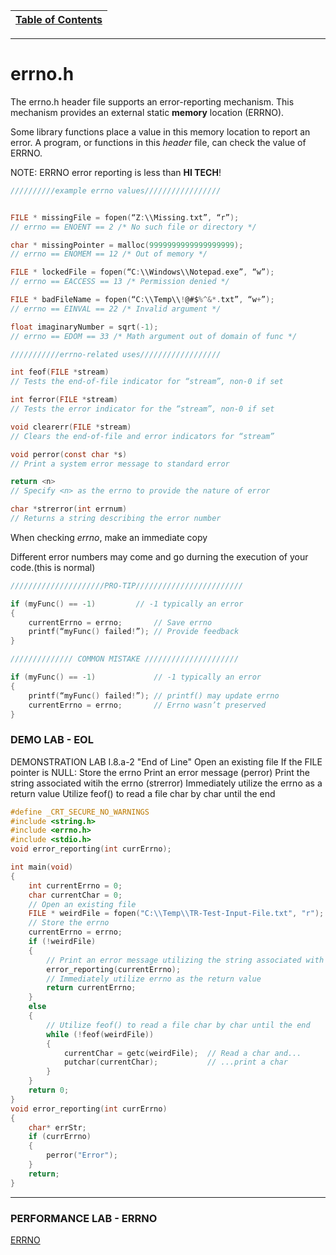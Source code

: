 |[Table of Contents](/00-Table-of-Contents.md)|
|---|

---

# errno.h

The errno.h header file supports an error-reporting mechanism. This mechanism provides an external static **memory** location (ERRNO).

Some library functions place a value in this memory location to report an error. A program, or functions in this *header* file, can check the value of ERRNO.

NOTE: ERRNO error reporting is less than **HI TECH**!

```c
//////////example errno values/////////////////


FILE * missingFile = fopen(“Z:\\Missing.txt”, “r”);
// errno == ENOENT == 2 /* No such file or directory */

char * missingPointer = malloc(9999999999999999999);
// errno == ENOMEM == 12 /* Out of memory */

FILE * lockedFile = fopen(“C:\\Windows\\Notepad.exe”, “w”);
// errno == EACCESS == 13 /* Permission denied */

FILE * badFileName = fopen(“C:\\Temp\\!@#$%^&*.txt”, “w+”);
// errno == EINVAL == 22 /* Invalid argument */

float imaginaryNumber = sqrt(-1);
// errno == EDOM == 33 /* Math argument out of domain of func */

///////////errno-related uses//////////////////

int feof(FILE *stream)
// Tests the end-of-file indicator for “stream”, non-0 if set

int ferror(FILE *stream)
// Tests the error indicator for the “stream”, non-0 if set 

void clearerr(FILE *stream)
// Clears the end-of-file and error indicators for “stream”

void perror(const char *s)
// Print a system error message to standard error

return <n>
// Specify <n> as the errno to provide the nature of error

char *strerror(int errnum)
// Returns a string describing the error number
```

When checking *errno*, make an immediate copy

Different error numbers may come and go durning the execution of your code.(this is normal)

```c
/////////////////////PRO-TIP////////////////////////

if (myFunc() == -1)			// -1 typically an error
{
    currentErrno = errno;		// Save errno
    printf(“myFunc() failed!”);	// Provide feedback
}

////////////// COMMON MISTAKE /////////////////////

if (myFunc() == -1) 			// -1 typically an error
{
    printf(“myFunc() failed!”);	// printf() may update errno
    currentErrno = errno;		// Errno wasn’t preserved
}
```

### DEMO LAB - EOL

DEMONSTRATION LAB I.8.a-2 "End of Line"
Open an existing file
		If the FILE pointer is NULL: Store the errno
		Print an error message (perror)
		Print the string associated witih the errno (strerror)
		Immediately utilize the errno as a return value
		Utilize feof() to read a file char by char until the end

```c
#define _CRT_SECURE_NO_WARNINGS	
#include <string.h>
#include <errno.h>
#include <stdio.h>
void error_reporting(int currErrno);

int main(void)
{
	int currentErrno = 0;
	char currentChar = 0;
	// Open an existing file 
	FILE * weirdFile = fopen("C:\\Temp\\TR-Test-Input-File.txt", "r");
	// Store the errno
	currentErrno = errno;
	if (!weirdFile)
	{
		// Print an error message utilizing the string associated with the errno
		error_reporting(currentErrno);
		// Immediately utilize errno as the return value
		return currentErrno;
	}
	else
	{
		// Utilize feof() to read a file char by char until the end
		while (!feof(weirdFile))
		{
			currentChar = getc(weirdFile);	// Read a char and...
			putchar(currentChar);			// ...print a char
		}
	}
	return 0;
}
void error_reporting(int currErrno)
{
	char* errStr; 
	if (currErrno)
	{
		perror("Error");
	}
	return;
}
```
---
### PERFORMANCE LAB - ERRNO
<a href="https://github.com/CyberTrainingUSAF/05-C-Programming/blob/master/15_Error_handling/Performance_Labs/Lab_errno.md" rel="ERRNO"> ERRNO </a>
